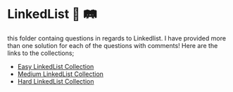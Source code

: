 # LinkedList 🚆 🛤️
this folder containg questions in regards to Linkedlist. 
I have provided more than one solution for each of the questions with comments! 
Here are the links to the collections;

- [Easy LinkedList Collection](https://leetcode.com/explore/interview/card/top-interview-questions-easy/93/linked-list/)
- [Medium LinkedList Collection](https://leetcode.com/explore/interview/card/top-interview-questions-medium/107/linked-list/)
- [Hard LinkedList Collection](https://leetcode.com/explore/interview/card/top-interview-questions-hard/117/linked-list/)
